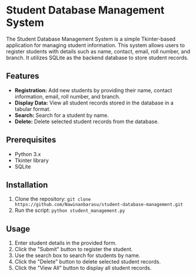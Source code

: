 # Student Database Management System

The Student Database Management System is a simple Tkinter-based application for managing student information. This system allows users to register students with details such as name, contact, email, roll number, and branch. It utilizes SQLite as the backend database to store student records.

## Features

- **Registration:** Add new students by providing their name, contact information, email, roll number, and branch.
- **Display Data:** View all student records stored in the database in a tabular format.
- **Search:** Search for a student by name.
- **Delete:** Delete selected student records from the database.

## Prerequisites

- Python 3.x
- Tkinter library
- SQLite

## Installation

1. Clone the repository: `git clone https://github.com/Nawinanbarasu/student-database-management.git`
2. Run the script: `python student_management.py`

## Usage

1. Enter student details in the provided form.
2. Click the "Submit" button to register the student.
3. Use the search box to search for students by name.
4. Click the "Delete" button to delete selected student records.
5. Click the "View All" button to display all student records.

